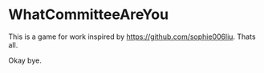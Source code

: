 # WhatCommitteeAreYou

This is a game for work inspired by https://github.com/sophie006liu. Thats all. 

Okay bye. 
